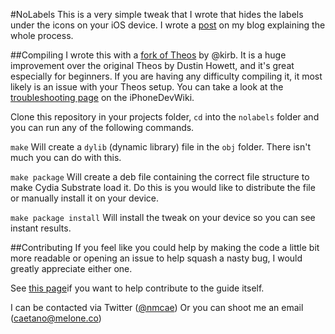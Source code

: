 #NoLabels 
This is a very simple tweak that I wrote that hides the labels under the icons on your iOS device. I wrote a [post](https://blog.melone.co/intro-to-cydia-development) on my blog explaining the whole process.

##Compiling
I wrote this with a [fork of Theos](https://github.com/kirb/theos) by @kirb. It is a huge improvement over the original Theos by Dustin Howett, and it's great especially for beginners. If you are having any difficulty compiling it, it most likely is an issue with your Theos setup. You can take a look at the [troubleshooting page](http://iphonedevwiki.net/index.php/Theos/Troubleshooting) on the iPhoneDevWiki.

Clone this repository in your projects folder, `cd` into the `nolabels` folder and you can run any of the following commands.

`make` Will create a `dylib` (dynamic library) file in the `obj` folder. There isn't much you can do with this.

`make package` Will create a deb file containing the correct file structure to make Cydia Substrate load it. Do this is you would like to distribute the file or manually install it on your device.

`make package install` Will install the tweak on your device so you can see instant results.

##Contributing 
If you feel like you could help by making the code a little bit more readable or opening an issue to help squash a nasty bug, I would greatly appreciate either one. 

See [this page]()if you want to help contribute to the guide itself.

I can be contacted via Twitter ([@nmcae](https://twitter.com/nmcae))
Or you can shoot me an email (caetano@melone.co)